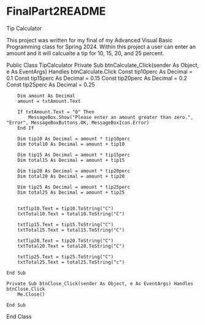 # FinalPart2README
Tip Calculator

This project was written for my final of my Advanced Visual Basic Programming class for Spring 2024.
Within this project a user can enter an amount and it will calcualte a tip for 10, 15, 20, and 25 percent. 

Public Class TipCalculator
    Private Sub btnCalculate_Click(sender As Object, e As EventArgs) Handles btnCalculate.Click
        Const tip10perc As Decimal = 0.1
        Const tip15perc As Decimal = 0.15
        Const tip20perc As Decimal = 0.2
        Const tip25perc As Decimal = 0.25

        Dim amount As Decimal
        amount = txtAmount.Text

        If txtAmount.Text = "0" Then
            MessageBox.Show("Please enter an amount greater than zero.", "Error", MessageBoxButtons.OK, MessageBoxIcon.Error)
        End If

        Dim tip10 As Decimal = amount * tip10perc
        Dim total10 As Decimal = amount + tip10

        Dim tip15 As Decimal = amount * tip15perc
        Dim total15 As Decimal = amount + tip15

        Dim tip20 As Decimal = amount * tip20perc
        Dim total20 As Decimal = amount + tip20

        Dim tip25 As Decimal = amount * tip25perc
        Dim total25 As Decimal = amount + tip25


        txtTip10.Text = tip10.ToString("C")
        txtTotal10.Text = total10.ToString("C")

        txtTip15.Text = tip15.ToString("C")
        txtTotal15.Text = total15.ToString("C")

        txtTip20.Text = tip20.ToString("C")
        txtTotal20.Text = total20.ToString("C")

        txtTip25.Text = tip25.ToString("C")
        txtTotal25.Text = total25.ToString("c")
        
    End Sub

    Private Sub btnClose_Click(sender As Object, e As EventArgs) Handles btnClose.Click
        Me.Close()

    End Sub
    
End Class
